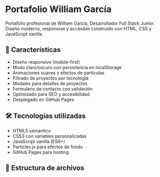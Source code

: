 # Portafolio William García

Portafolio profesional de William García, Desarrollador Full Stack Junior. Diseño moderno, responsive y accesible construido con HTML, CSS y JavaScript vanilla.

## 🚀 Características

- Diseño responsive (mobile-first)
- Modo claro/oscuro con persistencia en localStorage
- Animaciones suaves y efectos de partículas
- Filtrado de proyectos por tecnología
- Modales para detalles de proyectos
- Formulario de contacto con validación
- Optimizado para SEO y accesibilidad
- Desplegado en GitHub Pages

## 🛠️ Tecnologías utilizadas

- HTML5 semántico
- CSS3 con variables personalizadas
- JavaScript vanilla (ES6+)
- Particles.js para efectos de fondo
- GitHub Pages para hosting

## 📁 Estructura de archivos
